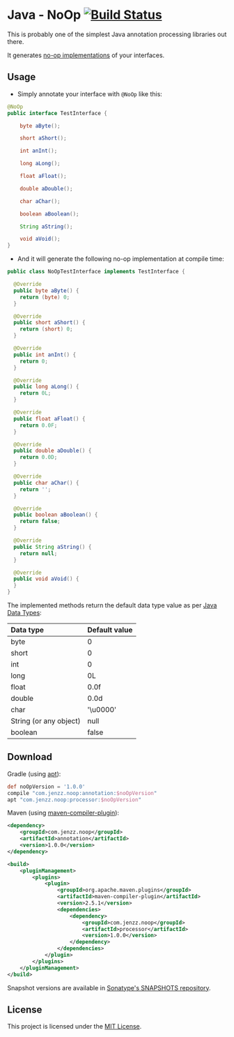 Java - NoOp [![Build Status](https://travis-ci.org/jenzz/Java-NoOp.svg?branch=master)](https://travis-ci.org/jenzz/Java-NoOp)
===========

This is probably one of the simplest Java annotation processing libraries out there.

It generates [no-op implementations](https://en.wikipedia.org/wiki/NOP) of your interfaces.

Usage
-----
* Simply annotate your interface with `@NoOp` like this:

```java
@NoOp
public interface TestInterface {

    byte aByte();

    short aShort();

    int anInt();

    long aLong();

    float aFloat();

    double aDouble();

    char aChar();

    boolean aBoolean();

    String aString();

    void aVoid();
}
```

* And it will generate the following no-op implementation at compile time:

```java
public class NoOpTestInterface implements TestInterface {

  @Override
  public byte aByte() {
    return (byte) 0;
  }

  @Override
  public short aShort() {
    return (short) 0;
  }

  @Override
  public int anInt() {
    return 0;
  }

  @Override
  public long aLong() {
    return 0L;
  }

  @Override
  public float aFloat() {
    return 0.0F;
  }

  @Override
  public double aDouble() {
    return 0.0D;
  }

  @Override
  public char aChar() {
    return ' ';
  }

  @Override
  public boolean aBoolean() {
    return false;
  }

  @Override
  public String aString() {
    return null;
  }

  @Override
  public void aVoid() {
  }
}
```

The implemented methods return the default data type value as per [Java Data Types](https://docs.oracle.com/javase/tutorial/java/nutsandbolts/datatypes.html):

| Data type               | Default value |
|:------------------------|:--------------|
| byte                    | 0             |
| short                   | 0             |
| int                     | 0             |
| long                    | 0L            |
| float                   | 0.0f          |
| double                  | 0.0d          |
| char                    | '\u0000'      |
| String (or any object)  | null          |
| boolean                 | false         |

Download
--------

Gradle (using [apt](https://bitbucket.org/hvisser/android-apt)):

```groovy
def noOpVersion = '1.0.0'
compile "com.jenzz.noop:annotation:$noOpVersion"
apt "com.jenzz.noop:processor:$noOpVersion"
```

Maven (using [maven-compiler-plugin](http://maven.apache.org/plugins/maven-compiler-plugin)):

```xml
<dependency>
    <groupId>com.jenzz.noop</groupId>
    <artifactId>annotation</artifactId>
    <version>1.0.0</version>
</dependency>

<build>
    <pluginManagement>
        <plugins>
            <plugin>
                <groupId>org.apache.maven.plugins</groupId>
                <artifactId>maven-compiler-plugin</artifactId>
                <version>2.5.1</version>
                <dependencies>
                    <dependency>
                        <groupId>com.jenzz.noop</groupId>
                        <artifactId>processor</artifactId>
                        <version>1.0.0</version>
                    </dependency>
                </dependencies>
            </plugin>
        </plugins>
    </pluginManagement>
</build>
```

Snapshot versions are available in [Sonatype's SNAPSHOTS repository](https://oss.sonatype.org/content/repositories/snapshots).

License
-------
This project is licensed under the [MIT License](https://raw.githubusercontent.com/jenzz/Java-NoOp/master/LICENSE).
